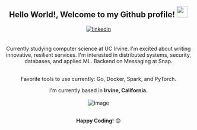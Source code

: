 <div align="center">
<!-- <img width="100%" alt="Developer Illustration" src="https://github.com/abdoachhoubi/abdoachhoubi/blob/main/gifs/Illustration.gif"/> -->
<br />
<br />
<h2> Hello World!, Welcome to my Github profile! <img src="https://github.com/abdoachhoubi/abdoachhoubi/blob/main/gifs/Hi.gif" width="30"></h2>
<a href="https://linkedin.com/in/andrewmnho" target="_blank">
<img src=https://img.shields.io/badge/linkedin-%2300acee.svg?color=405DE6&style=for-the-badge&logo=linkedin&logoColor=white alt=linkedin style="margin-bottom: 5px;" />
</a>
<br />
<br />

Currently studying computer science at UC Irvine. I'm excited about writing innovative, resilient services. I'm interested in distributed systems, security, databases, and applied ML.
Backend on Messaging at Snap.

<br/>
Favorite tools to use currently: Go, Docker, Spark, and PyTorch.
<br />

I'm currently based in **Irvine, California.**
<br />
<br />
![image](https://github.com/user-attachments/assets/e401e28c-61d6-478e-b3bc-91790921a38e)
<br />
<br />

**Happy Coding!** 😊

</div>

